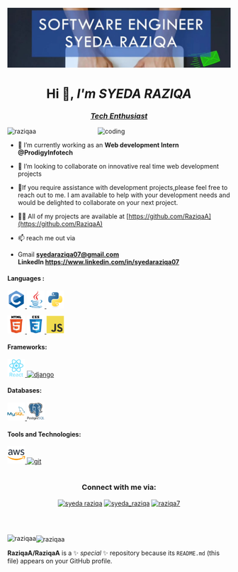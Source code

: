 


   ![logo](https://github.com/RaziqaA/RaziqaA/blob/main/Personal_Branding.png)
<h1 align="center">Hi 👋, <I> I'm <I>SYEDA RAZIQA</I></I></h1>
<h3 align="center" ><u><I>  Tech Enthusiast </I> </u></h3>
<img align = "right" alt = "coding" width = "300" src = "https://encrypted-tbn0.gstatic.com/images?q=tbn:ANd9GcSMlkX96YAPP7Z1TLQ-zc9P4KvPuvCxAq-x7A&s">

<p align="left"> <img src="https://komarev.com/ghpvc/?username=raziqaa&label=Profile%20views&color=0e75b6&style=flat" alt="raziqaa" /> </p>


- 🔭 I’m currently working as an **Web development Intern @ProdigyInfotech**

- 👯 I’m looking to collaborate on innovative real time web development projects 

- 🤝If you require assistance with development projects,please feel free to reach out to me. I am available to help with your development needs and would be delighted to collaborate on your next project.

- 👨‍💻 All of my projects are available at [https://github.com/RaziqaA](https://github.com/RaziqaA)

- 📫  reach me out via
-  Gmail **syedaraziqa07@gmail.com <br>
   LinkedIn https://www.linkedin.com/in/syedaraziqa07**

<h4 align = "left">Languages : </h4>
<p align="left"> <a href="https://www.cprogramming.com/" target="_blank" rel="noreferrer"> <img src="https://raw.githubusercontent.com/devicons/devicon/master/icons/c/c-original.svg" alt="c" width="40" height="40"/> </a>
   <a href="https://www.java.com" target="_blank" rel="noreferrer"> <img src="https://raw.githubusercontent.com/devicons/devicon/master/icons/java/java-original.svg" alt="java" width="40" height="40"/> </a> 
    <a href="https://www.python.org" target="_blank" rel="noreferrer"> <img src="https://raw.githubusercontent.com/devicons/devicon/master/icons/python/python-original.svg" alt="python" width="40" height="40"/> </a>
   
   <a href="https://www.w3.org/html/" target="_blank" rel="noreferrer"> <img src="https://raw.githubusercontent.com/devicons/devicon/master/icons/html5/html5-original-wordmark.svg" alt="html5" width="40" height="40"/> </a>
   <a href="https://www.w3schools.com/css/" target="_blank" rel="noreferrer"> <img src="https://raw.githubusercontent.com/devicons/devicon/master/icons/css3/css3-original-wordmark.svg" alt="css3" width="40" height="40"/> </a>
    <a href="https://developer.mozilla.org/en-US/docs/Web/JavaScript" target="_blank" rel="noreferrer"> <img src="https://raw.githubusercontent.com/devicons/devicon/master/icons/javascript/javascript-original.svg" alt="javascript" width="40" height="40"/> </a> 



   
<h4 align = "left">Frameworks: </h4>
    <a href="https://reactjs.org/" target="_blank" rel="noreferrer"> <img src="https://raw.githubusercontent.com/devicons/devicon/master/icons/react/react-original-wordmark.svg" alt="react" width="40" height="40"/> </a> 
     <a href="https://www.djangoproject.com/" target="_blank" rel="noreferrer"> <img src="https://cdn.worldvectorlogo.com/logos/django.svg" alt="django" width="40" height="40"/> </a>
   <h4 align = "left">Databases: </h4>
   <a href="https://www.mysql.com/" target="_blank" rel="noreferrer">
      <img src="https://raw.githubusercontent.com/devicons/devicon/master/icons/mysql/mysql-original-wordmark.svg" alt="mysql" width="40" height="40"/> </a> 
   <a href="https://www.postgresql.org" target="_blank" rel="noreferrer"> <img src="https://raw.githubusercontent.com/devicons/devicon/master/icons/postgresql/postgresql-original-wordmark.svg" alt="postgresql" width="40" height="40"/> </a>
  <h4 align = "left">Tools and Technologies: </h4>
   <a href="https://aws.amazon.com" target="_blank" rel="noreferrer"> <img src="https://raw.githubusercontent.com/devicons/devicon/master/icons/amazonwebservices/amazonwebservices-original-wordmark.svg" alt="aws" width="40" height="40"/> </a>
   <a href="https://git-scm.com/" target="_blank" rel="noreferrer"> <img src="https://www.vectorlogo.zone/logos/git-scm/git-scm-icon.svg" alt="git" width="40" height="40"/> </a> <br>
<br>
<h3 align="Center">Connect with me via:</h3>
<p align="Center">
<a href="https://linkedin.com/in/syeda raziqa" target="blank"><img align="center" src="https://raw.githubusercontent.com/rahuldkjain/github-profile-readme-generator/master/src/images/icons/Social/linked-in-alt.svg" alt="syeda raziqa" height="30" width="40" /></a>
<a href="https://instagram.com/syeda_raziqa" target="blank"><img align="center" src="https://raw.githubusercontent.com/rahuldkjain/github-profile-readme-generator/master/src/images/icons/Social/instagram.svg" alt="syeda_raziqa" height="30" width="40" /></a>
<a href="https://www.leetcode.com/raziqa7" target="blank"><img align="center" src="https://raw.githubusercontent.com/rahuldkjain/github-profile-readme-generator/master/src/images/icons/Social/leet-code.svg" alt="raziqa7" height="30" width="40" /></a>
</p><br><br>
<p><img align="left" src="https://github-readme-stats.vercel.app/api/top-langs?username=raziqaa&show_icons=true&locale=en&layout=compact" alt="raziqaa" /></p>


<p><img align="center" src="https://github-readme-streak-stats.herokuapp.com/?user=raziqaa&" alt="raziqaa" /></p>

**RaziqaA/RaziqaA** is a ✨ _special_ ✨ repository because its `README.md` (this file) appears on your GitHub profile.

